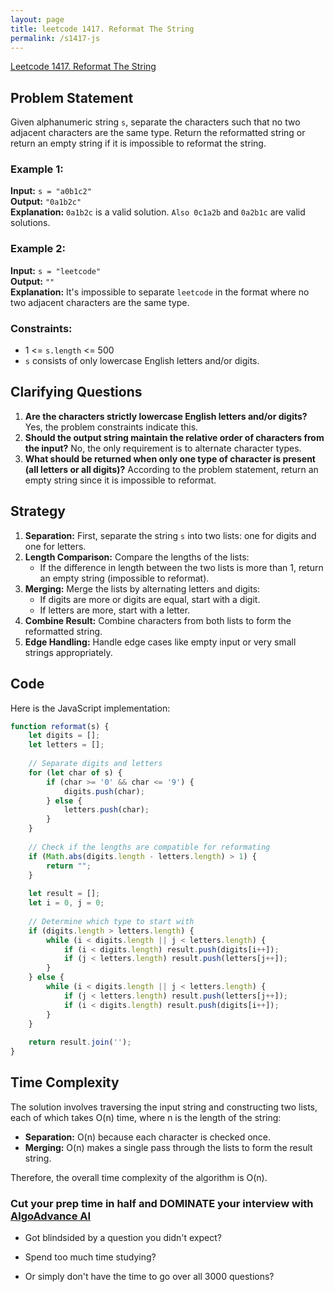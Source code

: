 ```yaml
---
layout: page
title: leetcode 1417. Reformat The String
permalink: /s1417-js
---
```

[Leetcode 1417. Reformat The String](https://algoadvance.github.io/algoadvance/l1417)
## Problem Statement

Given alphanumeric string `s`, separate the characters such that no two adjacent characters are the same type. Return the reformatted string or return an empty string if it is impossible to reformat the string.

### Example 1:
**Input:** `s = "a0b1c2"`  
**Output:** `"0a1b2c"`  
**Explanation:** `0a1b2c` is a valid solution. `Also 0c1a2b` and `0a2b1c` are valid solutions.

### Example 2:
**Input:** `s = "leetcode"`  
**Output:** `""`  
**Explanation:** It's impossible to separate `leetcode` in the format where no two adjacent characters are the same type.

### Constraints:
- 1 <= `s.length` <= 500
- `s` consists of only lowercase English letters and/or digits.

## Clarifying Questions
1. **Are the characters strictly lowercase English letters and/or digits?**
   Yes, the problem constraints indicate this.
2. **Should the output string maintain the relative order of characters from the input?**
   No, the only requirement is to alternate character types.
3. **What should be returned when only one type of character is present (all letters or all digits)?**
   According to the problem statement, return an empty string since it is impossible to reformat.

## Strategy
1. **Separation:** First, separate the string `s` into two lists: one for digits and one for letters.
2. **Length Comparison:** Compare the lengths of the lists:
   - If the difference in length between the two lists is more than 1, return an empty string (impossible to reformat).
3. **Merging:** Merge the lists by alternating letters and digits:
   - If digits are more or digits are equal, start with a digit.
   - If letters are more, start with a letter.
4. **Combine Result:** Combine characters from both lists to form the reformatted string.
5. **Edge Handling:** Handle edge cases like empty input or very small strings appropriately.

## Code

Here is the JavaScript implementation:

```javascript
function reformat(s) {
    let digits = [];
    let letters = [];
    
    // Separate digits and letters
    for (let char of s) {
        if (char >= '0' && char <= '9') {
            digits.push(char);
        } else {
            letters.push(char);
        }
    }
    
    // Check if the lengths are compatible for reformating
    if (Math.abs(digits.length - letters.length) > 1) {
        return "";
    }
    
    let result = [];
    let i = 0, j = 0;
    
    // Determine which type to start with
    if (digits.length > letters.length) {
        while (i < digits.length || j < letters.length) {
            if (i < digits.length) result.push(digits[i++]);
            if (j < letters.length) result.push(letters[j++]);
        }
    } else {
        while (i < digits.length || j < letters.length) {
            if (j < letters.length) result.push(letters[j++]);
            if (i < digits.length) result.push(digits[i++]);
        }
    }
    
    return result.join('');
}
```

## Time Complexity
The solution involves traversing the input string and constructing two lists, each of which takes O(n) time, where n is the length of the string:
- **Separation:** O(n) because each character is checked once.
- **Merging:** O(n) makes a single pass through the lists to form the result string.

Therefore, the overall time complexity of the algorithm is O(n).


### Cut your prep time in half and DOMINATE your interview with [AlgoAdvance AI](https://algoAdvance.com)

- Got blindsided by a question you didn't expect?

- Spend too much time studying?

- Or simply don't have the time to go over all 3000 questions?

